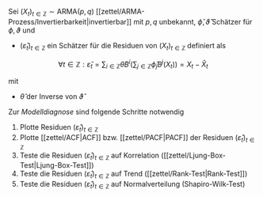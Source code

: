 Sei $(X_t)_{t \in \mathbb{Z}} \sim \text{ARMA}(p, q)$ [[zettel/ARMA-Prozess/Invertierbarkeit|invertierbar]] mit $p, q$ unbekannt, $\hat{\phi}, \hat{\vartheta}$ Schätzer für $\phi, \vartheta$ und
- $(\hat{\varepsilon}_t)_{t \in \mathbb{Z}}$ ein Schätzer für die Residuen von $(X_t)_{t \in \mathbb{Z}}$ definiert als

$$
	\forall t \in \mathbb{Z} : \hat{\varepsilon}_t = \sum_{i \in \mathbb{Z}} \hat{\theta} B^i\left( \sum_{j \in \mathbb{Z}} \hat{\phi}_j B^j(X_t) \right) = X_t - \hat{X}_t
$$

mit
- $\hat{\theta}$ der Inverse von $\hat{\vartheta}$

Zur *Modelldiagnose* sind folgende Schritte notwendig
1. Plotte Residuen $(\hat{\varepsilon}_t)_{t \in \mathbb{Z}}$
2. Plotte [[zettel/ACF|ACF]] bzw. [[zettel/PACF|PACF]] der Residuen $(\hat{\varepsilon}_t)_{t \in \mathbb{Z}}$
3. Teste die Residuen $(\hat{\varepsilon}_t)_{t \in \mathbb{Z}}$ auf Korrelation ([[zettel/Ljung-Box-Test|Ljung-Box-Test]])
4. Teste die Residuen $(\hat{\varepsilon}_t)_{t \in \mathbb{Z}}$ auf Trend ([[zettel/Rank-Test|Rank-Test]])
5. Teste die Residuen $(\hat{\varepsilon}_t)_{t \in \mathbb{Z}}$ auf Normalverteilung (Shapiro-Wilk-Test)